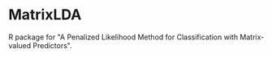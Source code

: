# MatrixLDA
R package for "A Penalized Likelihood Method for Classification with Matrix-valued Predictors". 
